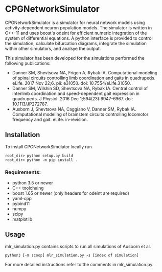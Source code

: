 # CPGNetworkSimulator
CPGNetworkSimulator is a simulator for neural network models using activity-dependent neuron population models. The simulator is written in C++-11 and uses boost's odeint for efficient numeric integration of the system of differential equations. A python interface is provided to control the simulation, calculate bifurcation diagrams, integrate the simulation within other simulators, and analsye the output. 

This simulator has been developed for the simulations performed the following publications:
- Danner SM, Shevtsova NA, Frigon A, Rybak IA. Computational modeling of spinal circuits controlling limb coordination and gaits in quadrupeds. eLife. 2017 Nov 22;6. pii: e31050. doi: 10.7554/eLife.31050. 
- Danner SM, Wilshin SD, Shevtsova NA, Rybak IA. Central control of interlimb coordination and speed-dependent gait expression in quadrupeds. J Physiol. 2016 Dec 1;594(23):6947-6967. doi: 10.1113/JP272787. 
- Ausborn J, Shevtsova NA, Caggiano V, Danner SM, Rybak IA. Computational modeling of brainstem circuits controlling locomotor frequency and gait. eLife. in-revision.

## Installation
To install CPGNetworkSimulator locally run
```
root_dir> python setup.py build
root_dir> python -m pip install .
```
### Requirements: 
- python 3.5 or newer
- C++ toolchaing
- boost 1.65 or newer (only headers for odeint are required)
- yaml-cpp
- pybind11
- numpy
- scipy
- matplotlib

## Usage
mlr_simulation.py contains scripts to run all simulations of Ausborn et al.
```
python3 [-m scoop] mlr_simulation.py -s [index of simulation]
```
For more detailed instructions refer to the comments in mlr_simulation.py.
